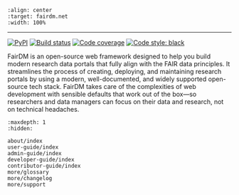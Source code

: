 ```{figure} _static/fairdm_light.svg
:align: center
:target: fairdm.net
:width: 100%
```
______________________________________________________________________

[![PyPI](https://badge.fury.io/py/fairdm.svg)](https://badge.fury.io/py/fairdm) 
[![Build status](https://travis-ci.org/SSJenny90/fairdm.svg?branch=master)](https://travis-ci.org/SSJenny90/fairdm) 
[![Code coverage](https://codecov.io/gh/SSJenny90/fairdm/branch/master/graph/badge.svg)](https://codecov.io/gh/SSJenny90/fairdm) 
[![Code style: black](https://img.shields.io/badge/code%20style-black-000000.svg)](https://github.com/ambv/black)

FairDM is an open-source web framework designed to help you build modern research data portals that fully align with the FAIR data principles. It streamlines the process of creating, deploying, and maintaining research portals by using a modern, well-documented, and widely supported open-source tech stack. FairDM takes care of the complexities of web development with sensible defaults that work out of the box—so researchers and data managers can focus on their data and research, not on technical headaches.


```{toctree}
:maxdepth: 1
:hidden:

about/index
user-guide/index
admin-guide/index
developer-guide/index
contributor-guide/index
more/glossary
more/changelog
more/support
```



<!-- ## Indices and tables

- {ref}`genindex`
- {ref}`modindex`
- {ref}`search` -->
